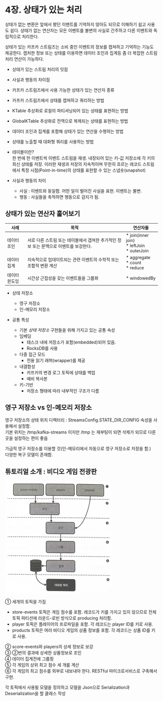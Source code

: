# 4장. 상태가 있는 처리

상태가 없는 변환은 앞에서 봤던 이벤트를 기억하지 않아도 되므로 이해하기 쉽고 사용도 쉽다. 상태가 없는 연산자는 모든 이벤트를 불변의 사실로 간주하고 다른 이벤트와 독립적으로 처리한다.

상태가 있는 카프카 스트림즈는 소비 중인 이벤트의 정보를 캡쳐하고 기억하는 기능도 제공한다. 캡처한 정보 또는 상태를 이용하면 데이터 조인과 집계등 좀 더 복잡한 스트림 처리 연산이 가능하다.

* 상태가 있는 스트림 처리의 잇점
* 사실과 행동의 차이점
* 카프카 스트림즈에서 사용 가능한 상태가 있는 연산자 종류
* 카프카 스트림즈에서 상태를 캡쳐하고 쿼리하는 방법
* KTable 추상화로 로컬의 파티셔닝되어 있는 상태를 표현하는 방법
* GlobalKTable 추상화로 전역으로 복제되는 상태를 표현하는 방법
* 데이터 조인과 집계를 포함해 상태가 있는 연산을 수행하는 방법
* 상태를 노출할 때 대화형 쿼리를 사용하는 방법

* 테이블이란?  
  한 번에 한 이벤트씩 이벤트 스트림을 재생. 내장되어 있는 키-값 저장소에 각 키의 최신 상태를 저장. 이러한 재생과 저장의 지속적이며 무한히 흐르는 레코드 스트림에서 특정 시점(Point-in-time)의 상태를 표현할 수 있는 스냅숏(snapshot)

* 사실과 행동의 차이
  * 사실 : 이벤트와 동일함. 어떤 일이 벌어진 사실을 표현. 이벤트는 불변.
  * 행동 : 사실들을 축적하면 행동으로 감지가 됨.

## 상태가 있는 연산자 훑어보기

|사례|목적|연산자들|
|-|-|-|
|데이터 조인|서로 다른 스트림 또는 테이블에서 갭쳐한 추가적인 정보 또는 문맥으로 이벤트를 보강한다.|* join(inner join)<br>* leftJoin<br>* outerJoin|
|데이터 집계|지속적으로 업데이트되는 관련 이벤트의 수학적 또는 조합적 변환 계산|* aggregate<br>* count<br>* reduce|
|데이터 윈도잉|시간상 근접성을 갖는 이벤트들을 그룹화|* windowedBy|

* 상태 저장소
  * 영구 저장소
  * 인-메모리 저장소

* 공통 특성
  * 기본 *상태 저장소* 구현들을 위해 가지고 있는 공통 속성
  * 임베딩
    * 태스크 내에 저장소가 포함(embedded)되어 있음.
    * RocksDB를 사용
  * 다중 접근 모드
    * 전용 읽기 래퍼(wrapper)를 제공
  * 내결함성
    * 카프카의 변경 로그 토픽에 상태를 백업
    * 예비 복사본
  * 키-기반
    * 저장소 형태에 따라 내부적인 구조가 다름

## 영구 저장소 vs 인-메모리 저장소

영구 저장소의 상태 위치 디렉터리 : StreamsConfig.STATE_DIR_CONFIG 속성을 사용해서 설정함.  
기본 위치는 /tmp/kafka-streams 이지만 /tmp 는 재부팅이 되면 삭제가 되므로 다른 곳을 설정하는 편이 좋음

가급적 영구 저장소를 이용할 것(인-메모리에서 자동으로 영구 저장소로 저장을 함.)  
다양한 복구 모델이 존재함.

## 튜토리얼 소개 : 비디오 게임 전광판

![토폴로지](../img/2023-11-16%2020%2006%2024.png)

① 세개의 토픽을 가짐  
* store-events 토픽은 게임 점수를 포함. 레코드가 키를 가지고 있지 않으므로 전체 토픽 파티션에 라운드-로빈 방식으로 producing 처리함.
* player 토픽은 플레이어의 프로파일을 포함. 각 레코드는 player ID를 키로 사용.
* products 토픽은 여러 비디오 게임의 상품 정보를 포함. 각 레코드는 상품 ID를 키로 사용.

② score-events와 players의 상세 정보로 보강  
③ ②번의 결과에 상세한 상품정보로 조인  
④ 데이터 집계전에 그룹핑  
⑤ 각 게임의 상위 최고 점수 세 개를 계산  
⑥ 각 게임의 최고 점수를 외부로 내보내야 한다. RESTful 마이크로서비스로 구축해서 구현.

각 토픽에서 사용될 모델을 정의하고 모델을 Json으로 Serialization과 Deserialization을 할 클래스 작성  
